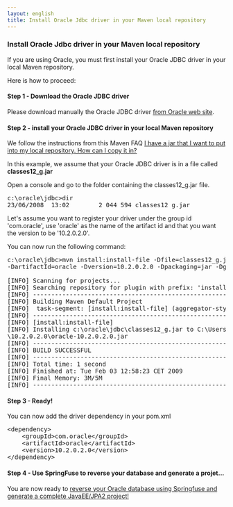 ```yaml
---
layout: english
title: Install Oracle Jdbc driver in your Maven local repository
---
```


#### 

### Install Oracle Jdbc driver in your Maven local repository

If you are using Oracle, you must first install your Oracle JDBC driver in your local Maven repository.

Here is how to proceed:

#### Step 1 - Download the Oracle JDBC driver

Please download manually the Oracle JDBC driver <a href="http://www.oracle.com/technetwork/database/features/jdbc/index-091264.html">from Oracle web site</a>.

#### Step 2 - install your Oracle JDBC driver in your local Maven repository

We follow the instructions from this Maven FAQ <a href="http://maven.apache.org/general.html#importing-jars" target="_new">I have a jar that I want to put into my local repository. How can I copy it in?</a>

In this example, we assume that your Oracle JDBC driver is in a file called <strong>classes12_g.jar</strong>

Open a console and go to the folder containing the classes12_g.jar file.

<pre class="screen">
c:\oracle\jdbc>dir
23/06/2008  13:02		 2 044 594 classes12_g.jar
</pre>

Let's assume you want to register your driver under the group id 'com.oracle', use 'oracle' as the name of the artifact id and that you want the version to be '10.2.0.2.0'.

You can now run the following command:

<pre class="screen">
c:\oracle\jdbc>mvn install:install-file -Dfile=classes12_g.jar -DgroupId=com.oracle \
-DartifactId=oracle -Dversion=10.2.0.2.0 -Dpackaging=jar -DgeneratePom=true

[INFO] Scanning for projects...
[INFO] Searching repository for plugin with prefix: 'install'.
[INFO] ------------------------------------------------------------------------
[INFO] Building Maven Default Project
[INFO]	task-segment: [install:install-file] (aggregator-style)
[INFO] ------------------------------------------------------------------------
[INFO] [install:install-file]
[INFO] Installing c:\oracle\jdbc\classes12_g.jar to C:\Users\Nicolas\.m2\repository\com\oracle\oracle
\10.2.0.2.0\oracle-10.2.0.2.0.jar
[INFO] ------------------------------------------------------------------------
[INFO] BUILD SUCCESSFUL
[INFO] ------------------------------------------------------------------------
[INFO] Total time: 1 second
[INFO] Finished at: Tue Feb 03 12:58:23 CET 2009
[INFO] Final Memory: 3M/5M
[INFO] ------------------------------------------------------------------------
</pre>

#### Step 3 - Ready!

You can now add the driver dependency in your pom.xml
<pre class="screen">
&lt;dependency&gt;
	&lt;groupId&gt;com.oracle&lt;/groupId&gt;
	&lt;artifactId&gt;oracle&lt;/artifactId&gt;
	&lt;version&gt;10.2.0.2.0&lt;/version&gt;
&lt;/dependency&gt;
</pre>

#### Step 4 - Use SpringFuse to reverse your database and generate a projet...

You are now ready to [reverse your Oracle database using Springfuse and generate a complete JavaEE/JPA2 project!](/)

<br/>
<br/>
<br/>
<br/>
<br/>
<br/>

<br/>
<br/>
<br/>
<br/>
<br/>
<br/>






 
